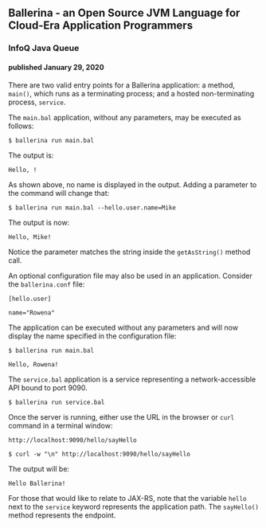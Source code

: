 ## Ballerina - an Open Source JVM Language for Cloud-Era Application Programmers

### InfoQ Java Queue

#### published January 29, 2020

There are two valid entry points for a Ballerina application: a method, `main()`, which runs as a terminating process; and a hosted non-terminating process, `service`.

The `main.bal` application, without any parameters, may be executed as follows:

`$ ballerina run main.bal`

The output is:

`Hello, !`

As shown above, no name is displayed in the output. Adding a parameter to the command will change that:

`$ ballerina run main.bal --hello.user.name=Mike`

The output is now:

`Hello, Mike!`

Notice the parameter matches the string inside the `getAsString()` method call.

An optional configuration file may also be used in an application. Consider the `ballerina.conf` file:

`[hello.user]`

`name="Rowena"`

The application can be executed without any parameters and will now display the name specified in the configuration file:

`$ ballerina run main.bal`

`Hello, Rowena!`

The `service.bal` application is a service representing a network-accessible API bound to port 9090.

`$ ballerina run service.bal`

Once the server is running, either use the URL in the browser or `curl` command in a terminal window:

`http://localhost:9090/hello/sayHello`

`$ curl -w "\n" http://localhost:9090/hello/sayHello`

The output will be:

`Hello Ballerina!`

For those that would like to relate to JAX-RS, note that the variable `hello` next to the `service` keyword represents the application path.
The `sayHello()` method represents the endpoint. 